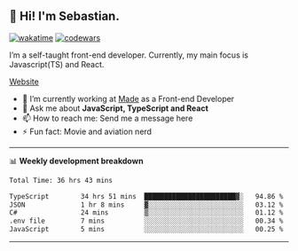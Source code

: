 ## 👋 Hi! I'm Sebastian.

[![wakatime](https://wakatime.com/badge/user/df0036c6-328a-4a39-be9b-e49417ed22a1.svg)](https://wakatime.com/@df0036c6-328a-4a39-be9b-e49417ed22a1)
[![codewars](https://www.codewars.com/users/sebavuye/badges/small)](https://www.codewars.com/users/sebavuye)

I’m a self-taught front-end developer. Currently, my main focus is Javascript(TS) and React.

[Website](https://sebastianvuye.be)

- 🔭 I’m currently working at [Made](https://made.be/) as a Front-end Developer
- 💬 Ask me about **JavaScript, TypeScript and React**
- 📫 How to reach me: Send me a message here
- ⚡ Fun fact: Movie and aviation nerd

-------

📊 **Weekly development breakdown**

<!--START_SECTION:waka-->

```txt
Total Time: 36 hrs 43 mins

TypeScript        34 hrs 51 mins  ███████████████████████▓░   94.86 %
JSON              1 hr 8 mins     ▓░░░░░░░░░░░░░░░░░░░░░░░░   03.12 %
C#                24 mins         ▒░░░░░░░░░░░░░░░░░░░░░░░░   01.12 %
.env file         7 mins          ░░░░░░░░░░░░░░░░░░░░░░░░░   00.34 %
JavaScript        5 mins          ░░░░░░░░░░░░░░░░░░░░░░░░░   00.25 %
```

<!--END_SECTION:waka-->
-------
